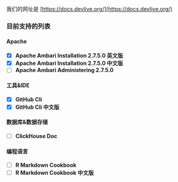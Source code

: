 我们的网址是 [https://docs.devlive.org/](https://docs.devlive.org/)

### 目前支持的列表

#### Apache

- [x] **Apache Ambari Installation 2.7.5.0 英文版**
- [x] **Apache Ambari Installation 2.7.5.0 中文版**
- [ ] **Apache Ambari Administering 2.7.5.0**

#### 工具&IDE

- [x] **GitHub Cli**
- [x] **GitHub Cli 中文版**

#### 数据库&数据存储

- [ ] **ClickHouse Doc**

#### 编程语言

- [ ] **R Markdown Cookbook**
- [ ] **R Markdown Cookbook 中文版**
